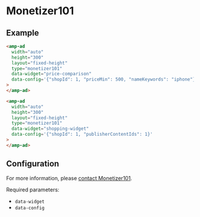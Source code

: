 <!---
Copyright 2016 The AMP HTML Authors. All Rights Reserved.

Licensed under the Apache License, Version 2.0 (the "License");
you may not use this file except in compliance with the License.
You may obtain a copy of the License at

      http://www.apache.org/licenses/LICENSE-2.0

Unless required by applicable law or agreed to in writing, software
distributed under the License is distributed on an "AS-IS" BASIS,
WITHOUT WARRANTIES OR CONDITIONS OF ANY KIND, either express or implied.
See the License for the specific language governing permissions and
limitations under the License.
-->

# Monetizer101

## Example

```html
<amp-ad
  width="auto"
  height="300"
  layout="fixed-height"
  type="monetizer101"
  data-widget="price-comparison"
  data-config='{"shopId": 1, "priceMin": 500, "nameKeywords": "iphone"}'
>
</amp-ad>

<amp-ad
  width="auto"
  height="300"
  layout="fixed-height"
  type="monetizer101"
  data-widget="shopping-widget"
  data-config='{"shopId": 1, "publisherContentIds": 1}'
>
</amp-ad>
```

## Configuration

For more information, please [contact Monetizer101](http://monetizer101.com/apply-now/).

Required parameters:

-   `data-widget`
-   `data-config`

